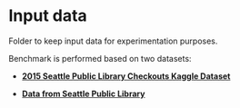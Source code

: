 # Input data

Folder to keep input data for experimentation purposes.

Benchmark is performed based on two datasets:

 - [**2015 Seattle Public Library Checkouts Kaggle Dataset**](https://www.kaggle.com/seattle-public-library/seattle-library-checkout-records#Checkouts_By_Title_Data_Lens_2005.csv)

 - [**Data from Seattle Public Library**](https://data.seattle.gov/Community/Checkouts-by-Title/tmmm-ytt6)
